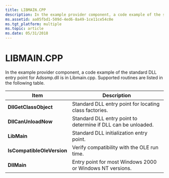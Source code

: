 ```yaml
---
title: LIBMAIN.CPP
description: In the example provider component, a code example of the standard DLL entry point for Adssmp.dll is in Libmain.cpp. Supported routines are listed in the following table.
ms.assetid: aa05fbd1-509d-4ed6-8a49-1ce11ce54c0e
ms.tgt_platform: multiple
ms.topic: article
ms.date: 05/31/2018
---
```


# LIBMAIN.CPP

In the example provider component, a code example of the standard DLL entry point for Adssmp.dll is in Libmain.cpp. Supported routines are listed in the following table.



| Item                                  | Description                                                              |
|---------------------------------------|--------------------------------------------------------------------------|
| **DllGetClassObject**<br/>      | Standard DLL entry point for locating class factories.<br/>        |
| **DllCanUnloadNow**<br/>        | Standard DLL entry point to determine if DLL can be unloaded.<br/> |
| **LibMain**<br/>                | Standard DLL initialization entry point.<br/>                      |
| **IsCompatibleOleVersion**<br/> | Verify compatibility with the OLE run time.<br/>                   |
| **DllMain**<br/>                | Entry point for most Windows 2000 or Windows NT versions.<br/>     |



 

 

 





